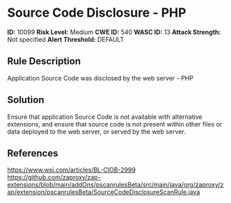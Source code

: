 
# Source Code Disclosure - PHP

**ID:** 10099
**Risk Level:** Medium
**CWE ID:** 540
**WASC ID:** 13
**Attack Strength:** Not specified
**Alert Threshold:** DEFAULT

## Rule Description
Application Source Code was disclosed by the web server - PHP

## Solution
Ensure that application Source Code is not available with alternative extensions, and ensure that source code is not present within other files or data deployed to the web server, or served by the web server. 

## References
https://www.wsj.com/articles/BL-CIOB-2999
https://github.com/zaproxy/zap-extensions/blob/main/addOns/pscanrulesBeta/src/main/java/org/zaproxy/zap/extension/pscanrulesBeta/SourceCodeDisclosureScanRule.java
